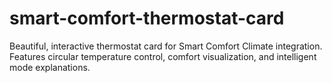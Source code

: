 # smart-comfort-thermostat-card
Beautiful, interactive thermostat card for Smart Comfort Climate integration. Features circular temperature control, comfort visualization, and intelligent mode explanations.

